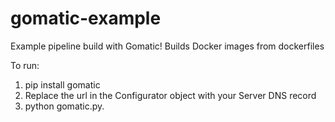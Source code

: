 # gomatic-example
Example pipeline build with Gomatic! Builds Docker images from dockerfiles

To run:
1) pip install gomatic
2) Replace the url in the Configurator object with your Server DNS record
3) python gomatic.py.
